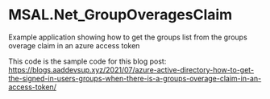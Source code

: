 # MSAL.Net_GroupOveragesClaim
Example application showing how to get the groups list from the groups overage claim in an azure access token

This code is the sample code for this blog post: https://blogs.aaddevsup.xyz/2021/07/azure-active-directory-how-to-get-the-signed-in-users-groups-when-there-is-a-groups-overage-claim-in-an-access-token/
